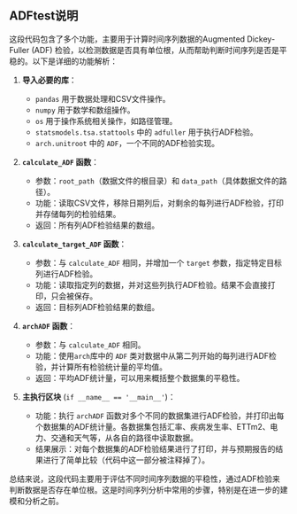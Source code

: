 ## ADFtest说明
这段代码包含了多个功能，主要用于计算时间序列数据的Augmented Dickey-Fuller (ADF) 检验，以检测数据是否具有单位根，从而帮助判断时间序列是否是平稳的。以下是详细的功能解析：

1. **导入必要的库**：
   - `pandas` 用于数据处理和CSV文件操作。
   - `numpy` 用于数学和数组操作。
   - `os` 用于操作系统相关操作，如路径管理。
   - `statsmodels.tsa.stattools` 中的 `adfuller` 用于执行ADF检验。
   - `arch.unitroot` 中的 `ADF`，一个不同的ADF检验实现。

2. **`calculate_ADF` 函数**：
   - 参数：`root_path`（数据文件的根目录）和 `data_path`（具体数据文件的路径）。
   - 功能：读取CSV文件，移除日期列后，对剩余的每列进行ADF检验，打印并存储每列的检验结果。
   - 返回：所有列ADF检验结果的数组。

3. **`calculate_target_ADF` 函数**：
   - 参数：与 `calculate_ADF` 相同，并增加一个 `target` 参数，指定特定目标列进行ADF检验。
   - 功能：读取指定列的数据，并对这些列执行ADF检验。结果不会直接打印，只会被保存。
   - 返回：目标列ADF检验结果的数组。

4. **`archADF` 函数**：
   - 参数：与 `calculate_ADF` 相同。
   - 功能：使用`arch`库中的 `ADF` 类对数据中从第二列开始的每列进行ADF检验，并计算所有检验统计量的平均值。
   - 返回：平均ADF统计量，可以用来概括整个数据集的平稳性。

5. **主执行区块** (`if __name__ == '__main__'`)：
   - 功能：执行 `archADF` 函数对多个不同的数据集进行ADF检验，并打印出每个数据集的ADF统计量。各数据集包括汇率、疾病发生率、ETTm2、电力、交通和天气等，从各自的路径中读取数据。
   - 结果展示：对每个数据集的ADF检验结果进行了打印，并与预期报告的结果进行了简单比较（代码中这一部分被注释掉了）。

总结来说，这段代码主要用于评估不同时间序列数据的平稳性，通过ADF检验来判断数据是否存在单位根。这是时间序列分析中常用的步骤，特别是在进一步的建模和分析之前。
